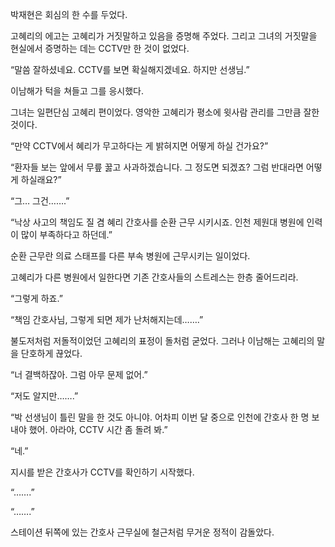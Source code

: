 박재현은 회심의 한 수를 두었다.

고혜리의 에고는 고혜리가 거짓말하고 있음을 증명해 주었다. 그리고 그녀의 거짓말을 현실에서 증명하는 데는 CCTV만 한 것이 없었다.

“말씀 잘하셨네요. CCTV를 보면 확실해지겠네요. 하지만 선생님.”

이남해가 턱을 쳐들고 그를 응시했다.

그녀는 일편단심 고혜리 편이었다. 영악한 고혜리가 평소에 윗사람 관리를 그만큼 잘한 것이다.

“만약 CCTV에서 혜리가 무고하다는 게 밝혀지면 어떻게 하실 건가요?”

“환자들 보는 앞에서 무릎 꿇고 사과하겠습니다. 그 정도면 되겠죠? 그럼 반대라면 어떻게 하실래요?”

“그… 그건…….”

“낙상 사고의 책임도 질 겸 혜리 간호사를 순환 근무 시키시죠. 인천 제원대 병원에 인력이 많이 부족하다고 하던데.”

순환 근무란 의료 스태프를 다른 부속 병원에 근무시키는 일이었다.

고혜리가 다른 병원에서 일한다면 기존 간호사들의 스트레스는 한층 줄어드리라.

“그렇게 하죠.”

“책임 간호사님, 그렇게 되면 제가 난처해지는데…….”

불도저처럼 저돌적이었던 고혜리의 표정이 돌처럼 굳었다. 그러나 이남해는 고혜리의 말을 단호하게 끊었다.

“너 결백하잖아. 그럼 아무 문제 없어.”

“저도 알지만…….”

“박 선생님이 틀린 말을 한 것도 아니야. 어차피 이번 달 중으로 인천에 간호사 한 명 보내야 했어. 아라야, CCTV 시간 좀 돌려 봐.”

“네.”

지시를 받은 간호사가 CCTV를 확인하기 시작했다.

“…….”

“…….”

스테이션 뒤쪽에 있는 간호사 근무실에 철근처럼 무거운 정적이 감돌았다.